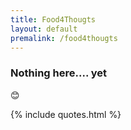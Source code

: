 ```yaml
---
title: Food4Thougts
layout: default
premalink: /food4thougts
---
```


### Nothing here.... yet 

:blush:

{% include quotes.html %} 

